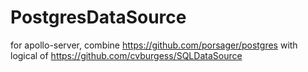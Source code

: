 # PostgresDataSource

for apollo-server, combine https://github.com/porsager/postgres with logical of https://github.com/cvburgess/SQLDataSource
